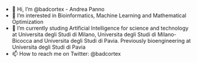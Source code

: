 - 👋 Hi, I’m @badcortex - Andrea Panno
- 👀 I’m interested in Bioinformatics, Machine Learning and Mathematical Optimization
- 🌱 I’m currently studing Artificial Intelligence for science and technology at Universita degli Studi di Milano, Universita degli Studi di Milano-Bicocca and Universita degli Studi di Pavia. Previously bioengineering at Universita degli Studi di Pavia
- 📫 How to reach me on Twitter: @badcortex


